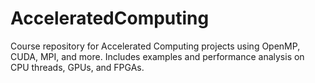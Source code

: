 # AcceleratedComputing
Course repository for Accelerated Computing projects using OpenMP, CUDA, MPI, and more. Includes examples and performance analysis on CPU threads, GPUs, and FPGAs.
